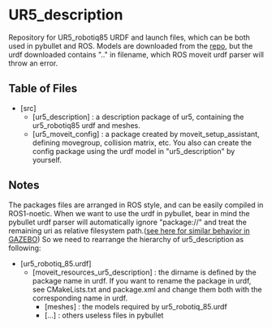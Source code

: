 # UR5_description

Repository for UR5_robotiq85 URDF and launch files, which can be both used in pybullet and ROS. Models are downloaded from the [repo](https://github.com/ElectronicElephant/pybullet_ur5_robotiq), but the urdf downloaded contains ".." in filename, which ROS moveit urdf parser will throw an error.

## Table of Files

- [src]
	- [ur5_description] : a description package of ur5, containing the ur5_robotiq85 urdf and meshes.
	- [ur5_moveit_config] : a package created by moveit_setup_assistant, defining movegroup, collision matrix, etc. You also can create the config package using the urdf model in "ur5_description" by yourself.
	
	
## Notes

The packages files are arranged in ROS style, and can be easily compiled in ROS1-noetic. When we want to use the urdf in pybullet, bear in mind the pybullet urdf parser will automatically ignore "package://" and treat the remaining uri as relative filesystem path.([see here for similar behavior in GAZEBO](https://answers.gazebosim.org//question/1684/when-importing-a-urdf-model-how-are-package-uris-parsed/)) So we need to rearrange the hierarchy of ur5_description as following:

- [ur5_robotiq_85.urdf]
	- [moveit_resources_ur5_description] : the dirname is defined by the package name in urdf. If you want to rename the package in urdf, see CMakeLists.txt and package.xml and change them both with the corresponding name in urdf.
		- [meshes] : the models required by ur5_robotiq_85.urdf
		- [...] : others useless files in pybullet
